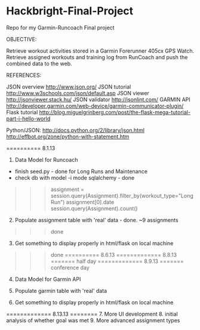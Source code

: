 Hackbright-Final-Project
========================

Repo for my Garmin-Runcoach Final project

OBJECTIVE:

Retrieve workout activities stored in a Garmin Forerunner 405cx GPS Watch.
Retrieve assigned workouts and training log from RunCoach and push the combined data to the web.


REFERENCES:

JSON overview http://www.json.org/
JSON tutorial http://www.w3schools.com/json/default.asp
JSON viewer http://jsonviewer.stack.hu/
JSON validator http://jsonlint.com/
GARMIN API http://developer.garmin.com/web-device/garmin-communicator-plugin/
Flask tutorial http://blog.miguelgrinberg.com/post/the-flask-mega-tutorial-part-i-hello-world


Python/JSON: http://docs.python.org/2/library/json.html
http://effbot.org/zone/python-with-statement.htm

========== 8.1.13
1. Data Model for Runcoach
 - finish seed.py - done for Long Runs and Maintenance
 - check db with model -i mode sqlalchemy - done

>>> assignment = session.query(Assignment).filter_by(workout_type="Long Run")
>>> assignment[0].date
>>> session.query(Assignment).count()

2. Populate assignment table with 'real' data - done. ~9 assignments 
>>> done

3. Get something to display properly in html/flask on local machine
>>> done
========== 8.6.13
============= 8.8.13 ======= half day
============= 8.9.13 ======= conference day

4. Data Model for Garmin API

5. Populate garmin table with 'real' data
6. Get something to display properly in html/flask on local machine

============= 8.13.13 ========
7. More UI development
8. initial analysis of whether goal was met
9. More advanced assignment types




